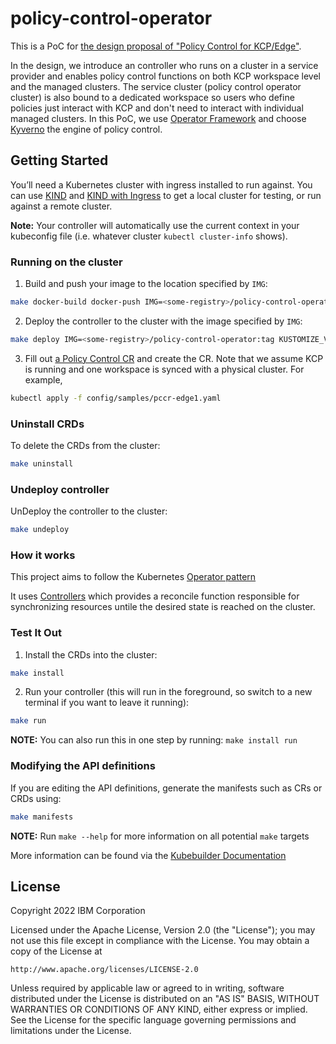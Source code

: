 # policy-control-operator
This is a PoC for [the design proposal of "Policy Control for KCP/Edge"](https://docs.google.com/document/d/1pdqbZa53b9No5q49KVmsQtpMcgBTZcThseoKbdJSapY).

In the design, we introduce an controller who runs on a cluster in a service provider and enables policy control functions on both KCP workspace level and the managed clusters. The service cluster (policy control operator cluster) is also bound to a dedicated workspace so users who define policies just interact with KCP and don't need to interact with individual managed clusters. In this PoC, we use [Operator Framework](https://sdk.operatorframework.io/) and choose [Kyverno](https://kyverno.io/) the engine of policy control.

## Getting Started
You’ll need a Kubernetes cluster with ingress installed to run against. You can use [KIND](https://sigs.k8s.io/kind) and [KIND with Ingress](https://kind.sigs.k8s.io/docs/user/ingress/) to get a local cluster for testing, or run against a remote cluster.

**Note:** Your controller will automatically use the current context in your kubeconfig file (i.e. whatever cluster `kubectl cluster-info` shows).

### Running on the cluster
1. Build and push your image to the location specified by `IMG`:
	
```sh
make docker-build docker-push IMG=<some-registry>/policy-control-operator:tag
```
	
2. Deploy the controller to the cluster with the image specified by `IMG`:

```sh
make deploy IMG=<some-registry>/policy-control-operator:tag KUSTOMIZE_VERSION=v4.5.7
```

3. Fill out [a Policy Control CR](./config/samples/pccr-template.yaml) and create the CR. Note that we assume KCP is running and one workspace is synced with a physical cluster. For example,

```sh
kubectl apply -f config/samples/pccr-edge1.yaml
```

### Uninstall CRDs
To delete the CRDs from the cluster:

```sh
make uninstall
```

### Undeploy controller
UnDeploy the controller to the cluster:

```sh
make undeploy
```

### How it works
This project aims to follow the Kubernetes [Operator pattern](https://kubernetes.io/docs/concepts/extend-kubernetes/operator/)

It uses [Controllers](https://kubernetes.io/docs/concepts/architecture/controller/) 
which provides a reconcile function responsible for synchronizing resources untile the desired state is reached on the cluster.

### Test It Out
1. Install the CRDs into the cluster:

```sh
make install
```

2. Run your controller (this will run in the foreground, so switch to a new terminal if you want to leave it running):

```sh
make run
```

**NOTE:** You can also run this in one step by running: `make install run`

### Modifying the API definitions
If you are editing the API definitions, generate the manifests such as CRs or CRDs using:

```sh
make manifests
```

**NOTE:** Run `make --help` for more information on all potential `make` targets

More information can be found via the [Kubebuilder Documentation](https://book.kubebuilder.io/introduction.html)

## License

Copyright 2022 IBM Corporation

Licensed under the Apache License, Version 2.0 (the "License");
you may not use this file except in compliance with the License.
You may obtain a copy of the License at

    http://www.apache.org/licenses/LICENSE-2.0

Unless required by applicable law or agreed to in writing, software
distributed under the License is distributed on an "AS IS" BASIS,
WITHOUT WARRANTIES OR CONDITIONS OF ANY KIND, either express or implied.
See the License for the specific language governing permissions and
limitations under the License.
